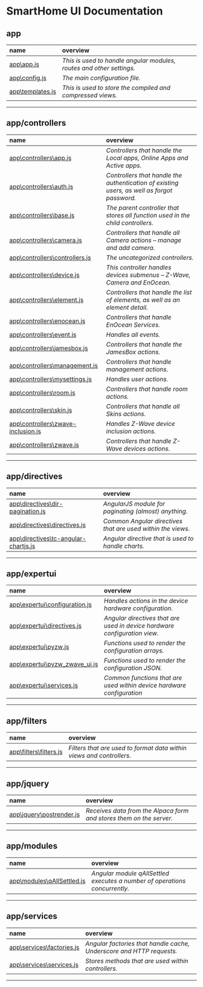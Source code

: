 SmartHome UI Documentation
===
app
---
name | overview
:-- | :--
[app\app.js](app\app.md) | _This is used to handle angular modules, routes and other settings._
[app\config.js](app\config.md) | _The main configuration file._
[app\templates.js](app\templates.md) | _This is used to store the compiled and compressed views._
- - -


app/controllers
---
name | overview
:-- | :--
[app\controllers\app.js](app\controllers\app.md) | _Controllers that handle the Local apps, Online Apps and Active apps._
[app\controllers\auth.js](app\controllers\auth.md) | _Controllers that handle the authentication of existing users, as well as forgot password._
[app\controllers\base.js](app\controllers\base.md) | _The parent controller that stores all function used in the child controllers._
[app\controllers\camera.js](app\controllers\camera.md) | _Controllers that handle all Camera actions – manage and add camera._
[app\controllers\controllers.js](app\controllers\controllers.md) | _The uncategorized controllers._
[app\controllers\device.js](app\controllers\device.md) | _This controller handles devices submenus – Z-Wave, Camera and EnOcean._
[app\controllers\element.js](app\controllers\element.md) | _Controllers that handle the list of elements, as well as an element detail._
[app\controllers\enocean.js](app\controllers\enocean.md) | _Controllers that handle EnOcean Services._
[app\controllers\event.js](app\controllers\event.md) | _Handles all events._
[app\controllers\jamesbox.js](app\controllers\jamesbox.md) | _Controllers that handle the JamesBox actions._
[app\controllers\management.js](app\controllers\management.md) | _Controllers that handle management actions._
[app\controllers\mysettings.js](app\controllers\mysettings.md) | _Handles user actions._
[app\controllers\room.js](app\controllers\room.md) | _Controllers that handle room actions._
[app\controllers\skin.js](app\controllers\skin.md) | _Controllers that handle all Skins actions._
[app\controllers\zwave-inclusion.js](app\controllers\zwave-inclusion.md) | _Handles Z-Wave device inclusion actions._
[app\controllers\zwave.js](app\controllers\zwave.md) | _Controllers that handle Z-Wave devices actions._
- - -


app/directives
---
name | overview
:-- | :--
[app\directives\dir-pagination.js](app\directives\dir-pagination.md) | _AngularJS module for paginating (almost) anything._
[app\directives\directives.js](app\directives\directives.md) | _Common Angular directives that are used within the views._
[app\directives\tc-angular-chartjs.js](app\directives\tc-angular-chartjs.md) | _Angular directive that is used to handle charts._
- - -


app/expertui
---
name | overview
:-- | :--
[app\expertui\configuration.js](app\expertui\configuration.md) | _Handles actions in the device hardware configuration._
[app\expertui\directives.js](app\expertui\directives.md) | _Angular directives that are used in device hardware configuration view._
[app\expertui\pyzw.js](app\expertui\pyzw.md) | _Functions used to render the configuration arrays._
[app\expertui\pyzw_zwave_ui.js](app\expertui\pyzw_zwave_ui.md) | _Functions used to render the configuration JSON._
[app\expertui\services.js](app\expertui\services.md) | _Common functions that are used within device hardware configuration_
- - -


app/filters
---
name | overview
:-- | :--
[app\filters\filters.js](app\filters\filters.md) | _Filters that are used to format data within views and controllers._
- - -


app/jquery
---
name | overview
:-- | :--
[app\jquery\postrender.js](app\jquery\postrender.md) | _Receives data from the Alpaca form and stores them on the server._
- - -


app/modules
---
name | overview
:-- | :--
[app\modules\qAllSettled.js](app\modules\qAllSettled.md) | _Angular module qAllSettled executes a number of operations concurrently._
- - -


app/services
---
name | overview
:-- | :--
[app\services\factories.js](app\services\factories.md) | _Angular factories that handle cache, Underscore and HTTP requests._
[app\services\services.js](app\services\services.md) | _Stores methods that are used within controllers._
- - -

